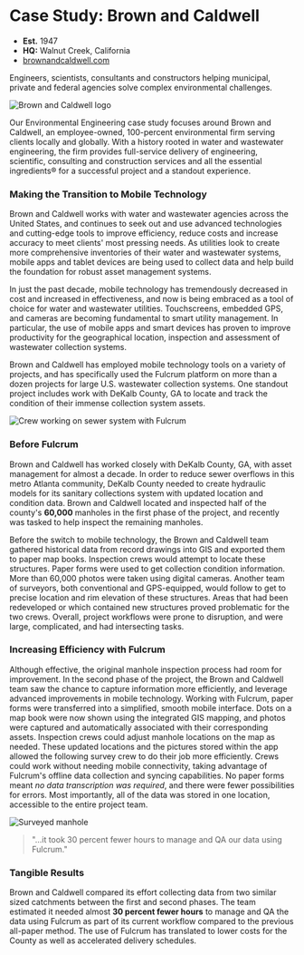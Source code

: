# Case Study: Brown and Caldwell

* **Est.** 1947
* **HQ:** Walnut Creek, California
* [brownandcaldwell.com][0]

Engineers, scientists, consultants and constructors helping municipal, private and federal agencies solve complex environmental challenges.

![Brown and Caldwell logo](http://www.fulcrumapp.com/assets/img/cases/brownandcaldwell-logo.jpg)

Our Environmental Engineering case study focuses around Brown and Caldwell, an employee-owned, 100-percent environmental firm serving clients locally and globally. With a history rooted in water and wastewater engineering, the firm provides full-service delivery of engineering, scientific, consulting and construction services and all the essential ingredients® for a successful project and a standout experience.

### Making the Transition to Mobile Technology

Brown and Caldwell works with water and wastewater agencies across the United States, and continues to seek out and use advanced technologies and cutting-edge tools to improve efficiency, reduce costs and increase accuracy to meet clients' most pressing needs. As utilities look to create more comprehensive inventories of their water and wastewater systems, mobile apps and tablet devices are being used to collect data and help build the foundation for robust asset management systems.

In just the past decade, mobile technology has tremendously decreased in cost and increased in effectiveness, and now is being embraced as a tool of choice for water and wastewater utilities. Touchscreens, embedded GPS, and cameras are becoming fundamental to smart utility management. In particular, the use of mobile apps and smart devices has proven to improve productivity for the geographical location, inspection and assessment of wastewater collection systems.

Brown and Caldwell has employed mobile technology tools on a variety of projects, and has specifically used the Fulcrum platform on more than a dozen projects for large U.S. wastewater collection systems. One standout project includes work with DeKalb County, GA to locate and track the condition of their immense collection system assets.

![Crew working on sewer system with Fulcrum](http://www.fulcrumapp.com//assets/img/cases/bc-1.jpg)

### Before Fulcrum

Brown and Caldwell has worked closely with DeKalb County, GA, with asset management for almost a decade. In order to reduce sewer overflows in this metro Atlanta community, DeKalb County needed to create hydraulic models for its sanitary collections system with updated location and condition data. Brown and Caldwell located and inspected half of the county's **60,000** manholes in the first phase of the project, and recently was tasked to help inspect the remaining manholes.

Before the switch to mobile technology, the Brown and Caldwell team gathered historical data from record drawings into GIS and exported them to paper map books. Inspection crews would attempt to locate these structures. Paper forms were used to get collection condition information. More than 60,000 photos were taken using digital cameras. Another team of surveyors, both conventional and GPS-equipped, would follow to get to precise location and rim elevation of these structures. Areas that had been redeveloped or which contained new structures proved problematic for the two crews. Overall, project workflows were prone to disruption, and were large, complicated, and had intersecting tasks.

### Increasing Efficiency with Fulcrum

Although effective, the original manhole inspection process had room for improvement. In the second phase of the project, the Brown and Caldwell team saw the chance to capture information more efficiently, and leverage advanced improvements in mobile technology. Working with Fulcrum, paper forms were transferred into a simplified, smooth mobile interface. Dots on a map book were now shown using the integrated GIS mapping, and photos were captured and automatically associated with their corresponding assets. Inspection crews could adjust manhole locations on the map as needed. These updated locations and the pictures stored within the app allowed the following survey crew to do their job more efficiently. Crews could work without needing mobile connectivity, taking advantage of Fulcrum's offline data collection and syncing capabilities. No paper forms meant _no data transcription was required_, and there were fewer possibilities for errors. Most importantly, all of the data was stored in one location, accessible to the entire project team.

![Surveyed manhole](http://www.fulcrumapp.com//assets/img/cases/bc-2.jpg)

> "...it took 30 percent fewer hours to manage and QA our data using Fulcrum."

### Tangible Results

Brown and Caldwell compared its effort collecting data from two similar sized catchments between the first and second phases. The team estimated it needed almost **30 percent fewer hours** to manage and QA the data using Fulcrum as part of its current workflow compared to the previous all-paper method. The use of Fulcrum has translated to lower costs for the County as well as accelerated delivery schedules.

[0]: brownandcaldwell.com